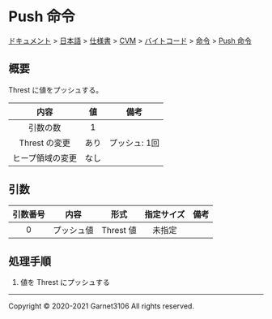 # Push 命令

[ドキュメント](../../../../../../index.md) > [日本語](../../../../../index.md) > [仕様書](../../../../index.md) > [CVM](../../../index.md) > [バイトコード](../../index.md) > [命令](../index.md) > [Push 命令](./index.md)

## 概要

Threst に値をプッシュする。

|内容|値|備考|
|:-:|:-:|:-:|
|引数の数|1||
|Threst の変更|あり|プッシュ: 1回|
|ヒープ領域の変更|なし||

## 引数

|引数番号|内容|形式|指定サイズ|備考|
|:-:|:-:|:-:|:-:|:-:|
|0|プッシュ値|Threst 値|未指定||

## 処理手順

1. 値を Threst にプッシュする

---

Copyright © 2020-2021 Garnet3106 All rights reserved.
